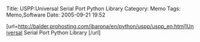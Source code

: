 Title: USPP:Universal Serial Port Python Library
Category: Memo
Tags: Memo,Software
Date: 2005-09-21 19:52



[url=http://balder.prohosting.com/ibarona/en/python/uspp/uspp_en.html]Universal Serial Port Python Library [/url]

